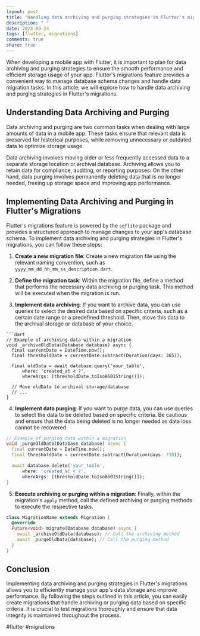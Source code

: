 ```yaml
---
layout: post
title: "Handling data archiving and purging strategies in Flutter's migrations"
description: " "
date: 2023-09-24
tags: [flutter, migrations]
comments: true
share: true
---
```


When developing a mobile app with Flutter, it is important to plan for data archiving and purging strategies to ensure the smooth performance and efficient storage usage of your app. Flutter's migrations feature provides a convenient way to manage database schema changes and handle data migration tasks. In this article, we will explore how to handle data archiving and purging strategies in Flutter's migrations.

## Understanding Data Archiving and Purging

Data archiving and purging are two common tasks when dealing with large amounts of data in a mobile app. These tasks ensure that relevant data is preserved for historical purposes, while removing unnecessary or outdated data to optimize storage usage.

Data archiving involves moving older or less frequently accessed data to a separate storage location or archival database. Archiving allows you to retain data for compliance, auditing, or reporting purposes. On the other hand, data purging involves permanently deleting data that is no longer needed, freeing up storage space and improving app performance.

## Implementing Data Archiving and Purging in Flutter's Migrations

Flutter's migrations feature is powered by the `sqflite` package and provides a structured approach to manage changes to your app's database schema. To implement data archiving and purging strategies in Flutter's migrations, you can follow these steps:

1. **Create a new migration file**: Create a new migration file using the relevant naming convention, such as `yyyy_mm_dd_hh_mm_ss_description.dart`.

2. **Define the migration task**: Within the migration file, define a method that performs the necessary data archiving or purging task. This method will be executed when the migration is run.

3. **Implement data archiving**: If you want to archive data, you can use queries to select the desired data based on specific criteria, such as a certain date range or a predefined threshold. Then, move this data to the archival storage or database of your choice.

```
```dart
// Example of archiving data within a migration
void _archiveOldData(Database database) async {
  final currentDate = DateTime.now();
  final thresholdDate = currentDate.subtract(Duration(days: 365));

  final oldData = await database.query('your_table',
      where: 'created_at < ?',
      whereArgs: [thresholdDate.toIso8601String()]);

  // Move oldData to archival storage/database
  // ...
}
```

4. **Implement data purging**: If you want to purge data, you can use queries to select the data to be deleted based on specific criteria. Be cautious and ensure that the data being deleted is no longer needed as data loss cannot be recovered.

```dart
// Example of purging data within a migration
void _purgeOldData(Database database) async {
  final currentDate = DateTime.now();
  final thresholdDate = currentDate.subtract(Duration(days: 730));

  await database.delete('your_table',
      where: 'created_at < ?',
      whereArgs: [thresholdDate.toIso8601String()]);
}
```

5. **Execute archiving or purging within a migration**: Finally, within the migration's `apply` method, call the defined archiving or purging methods to execute the respective tasks.

```dart
class MigrationName extends Migration {
  @override
  Future<void> migrate(Database database) async {
    await _archiveOldData(database); // Call the archiving method
    await _purgeOldData(database); // Call the purging method
  }
}
```

## Conclusion

Implementing data archiving and purging strategies in Flutter's migrations allows you to efficiently manage your app's data storage and improve performance. By following the steps outlined in this article, you can easily create migrations that handle archiving or purging data based on specific criteria. It is crucial to test migrations thoroughly and ensure that data integrity is maintained throughout the process.

#flutter #migrations